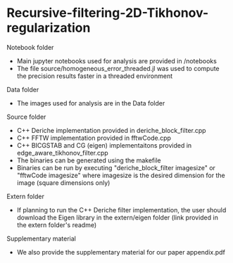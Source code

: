 # Recursive-filtering-2D-Tikhonov-regularization

Notebook folder
- Main jupyter notebooks used for analysis are provided in /notebooks
- The file source/homogeneous_error_threaded.jl was used to compute the precision results faster in a threaded environment

Data folder
- The images used for analysis are in the Data folder

Source folder
- C++ Deriche implementation provided in deriche_block_filter.cpp
- C++ FFTW implementation provided in fftwCode.cpp
- C++ BICGSTAB and CG (eigen) implementaitons provided in edge_aware_tikhonov_filter.cpp
- The binaries can be generated using the makefile
- Binaries can be run by executing "deriche_block_filter imagesize" or "fftwCode imagesize" where imagesize is the desired dimension for the image (square dimensions only)


Extern folder
- If planning to run the C++ Deriche filter implementation, the user should download the Eigen library in the extern/eigen folder (link provided in the extern folder's readme)

Supplementary material
- We also provide the supplementary material for our paper appendix.pdf